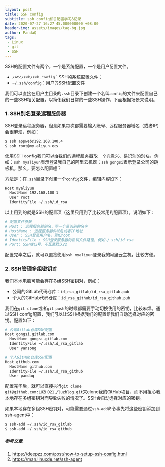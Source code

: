 ```yaml
---
layout: post
title: SSH config
subtitle: ssh config相关配置学习&记录
date: 2020-07-27 16:27:45.000000000 +08:00
header-img: assets/images/tag-bg.jpg
author: PandaQ
tags:
 - Linux
 - git
 - SSH
---
```


SSH的配置文件有两个，一个是系统配置，一个是用户配置文件。

- `/etc/ssh/ssh_config`：SSH的系统配置文件；
- `~/.ssh/config`：用户的SSH配置文件

我们可以直接在用户主目录的`.ssh`目录下创建一个名叫`config`的文件来配置自己的一些SSH相关配置，以简化我们日常的一些SSH操作。下面根据场景来说明。

### 1. SSH别名登录远程服务器

SSH登录远程服务器，但是如果每次都需要输入账号、远程服务器域名（或者IP）会很麻烦，例如：

```bash
$ ssh appweb@192.168.100.4
$ ssh root@my.aliyun.ecs
```

使用SSH config我们可以给我们的远程服务器取一个有意义、易识别的别名，例如：`ssh myaliyun`表示登录我自己的阿里云机器；`ssh gongsi`表示登录公司的跳板机。那么，要怎么配置呢？

方法是：在`.ssh`目录下创建一个`config`文件，编辑内容如下：

```bash
Host myaliyun
  HostName 192.168.100.1
  User root
  IdentityFile ~/.ssh/id_rsa
```

以上用到的就是SSH的配置项（这里只用到了比较常用的配置项），说明如下：

```bash
# 配置文件参数
# Host : 远程服务器别名，写一个易识别的名字
# HostName : 远程服务器的域名或者IP地址
# User : SSH登录用户名，例如root
# IdentityFile : SSH登录服务器的私钥文件路径，例如~/.ssh/id_rsa
# Port: SSH端口号，不配置默认22
```

配置完毕之后，就可以直接使用`ssh myaliyun`登录我的阿里云主机，比较方便。

### 2. SSH管理多组密钥对

我们本地电脑可能会存在多组SSH密钥对，例如：

- 公司的GitLab代码仓库：`id_rsa_gitlab/id_rsa_gitlab.pub`
- 个人的GitHub代码仓库：`id_rsa_github/id_rsa_github.pub`

我们在`git clone`或者`git push`的时候都需要手动切换使用的密钥，比较麻烦。通过SSH config配置，我们可以让SSH根据我们的配置帮我们自动选择对应的密钥。配置如下：

```bash
# 公司GitLab仓库SSH配置
Host gongsi.gitlab.com
  HostName gongsi.gitlab.com
  IdentityFile ~/.ssh/id_rsa_gitlab
  User yansong

# 个人GitHub仓库SSH配置
Host github.com
  HostName github.com
  IdentityFile ~/.ssh/id_rsa_github
  User pandaq
```

配置完毕后，就可以直接执行`git clone git@github.com:LUZHO211/luzblog.git`来clone我的GitHub项目，而不用担心我本地存在多组密钥对而导致失败的情况了。SSH会自动选择对应的密钥。

如果本地存在多组SSH密钥对，可能需要通过`ssh-add`命令事先将这些密钥添加到ssh-agent中：

```bash
$ ssh-add ~/.ssh/id_rsa_gitlab
$ ssh-add ~/.ssh/id_rsa_github
```

##### 参考文章

1. <a href="https://deepzz.com/post/how-to-setup-ssh-config.html" target="_blank">https://deepzz.com/post/how-to-setup-ssh-config.html</a>
2. <a href="https://man.linuxde.net/ssh-agent" target="_blank">https://man.linuxde.net/ssh-agent</a>



